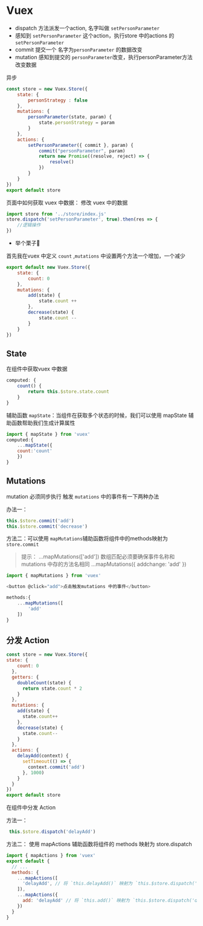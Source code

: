 
# Vuex

* dispatch 方法派发一个action, 名字叫做 `setPersonParameter`
* 感知到 `setPersonParameter` 这个action，执行store 中的actions 的`setPersonParameter`
* commit 提交一个 名字为`personParameter` 的数据改变
* mutation 感知到提交的  `personParameter`改变，执行personParameter方法改变数据

异步 
```js
const store = new Vuex.Store({
	state: {
		personStrategy : false
	},
	mutations: {
		personParameter(state, param) {
			state.personStrategy = param
		}
	},
	actions: {
		setPersonParameter({ commit }, param) {
			commit("personParameter", param)
			return new Promise((resolve, reject) => {
				resolve()
			})
		}
	}
})
export default store
```
页面中如何获取 vuex 中数据：
	修改 vuex 中的数据
```js
import store from '../store/index.js'	
store.dispatch('setPersonParameter', true).then(res => {
	//逻辑操作
})
```
* 举个栗子🌰 

首先我在vuex 中定义 `count` ,`mutations` 中设置两个方法一个增加，一个减少

```js
export default new Vuex.Store({
	state: {
		count: 0
	},
	mutations: {
		add(state) {
			state.count ++
		},
		decrease(state) {
			state.count --
		}
	}
})
```
## State
在组件中获取vuex 中数据

```js
computed: {
	count() {
		return this.$store.state.count
	}
}

```
辅助函数 `mapState`：当组件在获取多个状态的时候，我们可以使用 mapState 辅助函数帮助我们生成计算属性

```js 
import { mapState } from 'vuex'
computed:{
	...mapState({
	count:'count'
	})
}
```
## Mutations
mutation 必须同步执行
触发 `mutations` 	中的事件有一下两种办法

办法一：
```js
this.$store.commit('add')
this.$store.commit('decrease')
```
方法二：可以使用 `mapMutations`辅助函数将组件中的methods映射为 `store.commit`

> 提示：	...mapMutations(['add']) 数组匹配必须要确保事件名称和mutations 中存的方法名相同
...mapMutations({ addchange: 'add' })
```js
import { mapMutations } from 'vuex'

<button @click="add">点击触发mutations 中的事件</button>

methods:{
	...mapMutations([
		'add'
	])
}
```

## 分发 Action


```js
const store = new Vuex.Store({
state: {
    count: 0
  },
  getters: {
    doubleCount(state) {
      return state.count * 2
    }
  },
  mutations: {
    add(state) {
      state.count++
    },
    decrease(state) {
      state.count--
    }
  },
  actions: {
    delayAdd(context) { 
      setTimeout(() => {
        context.commit('add')
      }, 1000)
    }
  }
})
export default store

```
在组件中分发 Action

方法一：
```js
 this.$store.dispatch('delayAdd')
```
方法二： 
使用 mapActions 辅助函数将组件的 methods 映射为 store.dispatch

```js
import { mapActions } from 'vuex'
export default {
  // ...
  methods: {
    ...mapActions([
      'delayAdd', // 将 `this.delayAdd()` 映射为 `this.$store.dispatch('delayAdd')`
    ]),
    ...mapActions({
      add: 'delayAdd' // 将 `this.add()` 映射为 `this.$store.dispatch('delayAdd')`
    })
  }
}
```
